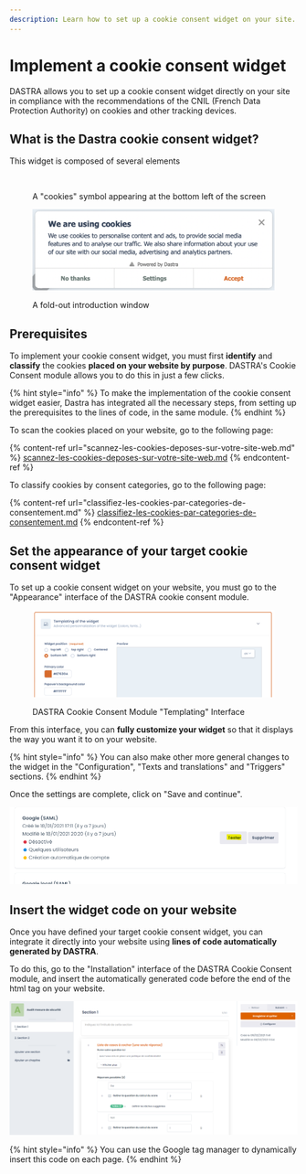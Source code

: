 ```yaml
---
description: Learn how to set up a cookie consent widget on your site.
---
```


# Implement a cookie consent widget

DASTRA allows you to set up a cookie consent widget directly on your site in compliance with the recommendations of the CNIL (French Data Protection Authority) on cookies and other tracking devices.

## What is the Dastra cookie consent widget?

This widget is composed of several elements

<figure><img src="https://138894690-files.gitbook.io/~/files/v0/b/gitbook-x-prod.appspot.com/o/spaces%2F-LvBxs22wUMicv9uWp6C-2584506019%2Fuploads%2F6C7JDBYbJydNYzQ8vGjp%2FCapture%20web_6-5-2022_93427_www.dastra.eu.jpeg?alt=media&#x26;token=bab7e0b0-450a-4ff4-8117-91e121d03c94" alt=""><figcaption><p>A "cookies" symbol appearing at the bottom left of the screen</p></figcaption></figure>

<figure><img src="../../../.gitbook/assets/Capture d’écran 2023-02-21 à 15.11.52.png" alt=""><figcaption><p>A fold-out introduction window</p></figcaption></figure>

## Prerequisites&#x20;

To implement your cookie consent widget, you must first **identify** and **classify** the cookies **placed on your website by purpose**. DASTRA's Cookie Consent module allows you to do this in just a few clicks.

{% hint style="info" %}
To make the implementation of the cookie consent widget easier, Dastra has integrated all the necessary steps, from setting up the prerequisites to the lines of code, in the same module.
{% endhint %}

To scan the cookies placed on your website, go to the following page:

{% content-ref url="scannez-les-cookies-deposes-sur-votre-site-web.md" %}
[scannez-les-cookies-deposes-sur-votre-site-web.md](scannez-les-cookies-deposes-sur-votre-site-web.md)
{% endcontent-ref %}

To classify cookies by consent categories, go to the following page:

{% content-ref url="classifiez-les-cookies-par-categories-de-consentement.md" %}
[classifiez-les-cookies-par-categories-de-consentement.md](classifiez-les-cookies-par-categories-de-consentement.md)
{% endcontent-ref %}

## Set the appearance of your target cookie consent widget

To set up a cookie consent widget on your website, you must go to the "Appearance" interface of the DASTRA cookie consent module.

<figure><img src="../../../.gitbook/assets/Capture d’écran 2023-02-21 à 15.18.41 (1).png" alt=""><figcaption><p>DASTRA Cookie Consent Module "Templating" Interface</p></figcaption></figure>

From this interface, you can **fully customize your widget** so that it displays the way you want it to on your website.

{% hint style="info" %}
You can also make other more general changes to the widget in the "Configuration", "Texts and translations" and "Triggers" sections.
{% endhint %}

Once the settings are complete, click on "Save and continue".

![](<../../../.gitbook/assets/image (120).png>)

## Insert the widget code on your website

Once you have defined your target cookie consent widget, you can integrate it directly into your website using **lines of code automatically generated by DASTRA**.

To do this, go to the "Installation" interface of the DASTRA Cookie Consent module, and insert the automatically generated code before the end of the html tag on your website.

![Widget html code generation](<../../../.gitbook/assets/image (140).png>)

{% hint style="info" %}
You can use the Google tag manager to dynamically insert this code on each page.
{% endhint %}
